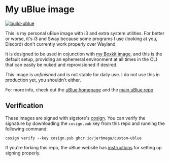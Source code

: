 # My uBlue image

[![build-ublue](https://github.com/jerbmega/ublue/actions/workflows/build.yml/badge.svg)](https://github.com/jerbmega/ublue/actions/workflows/build.yml)

This is my personal uBlue image with i3 and extra system utilities. For better or worse, it's i3 and Sway because some programs I use (looking at you, Discord) don't currently work properly over Wayland.

It is designed to be used in cojunction with [my Boxkit image](https://github.com/jerbmega/boxkit), and this is the default setup, providing an ephemeral environment at all times in the CLI that can easily be nuked and reprovisioned if desired.

This image is *unfinished* and is not stable for daily use. I do not use this in production yet, you shouldn't either.

For more info, check out the [uBlue homepage](https://ublue.it/) and the [main uBlue repo](https://github.com/ublue-os/main/)

## Verification

These images are signed with sigstore's [cosign](https://docs.sigstore.dev/cosign/overview/). You can verify the signature by downloading the `cosign.pub` key from this repo and running the following command:

    cosign verify --key cosign.pub ghcr.io/jerbmega/custom-ublue

If you're forking this repo, the uBlue website has [instructions](https://ublue.it/making-your-own/) for setting up signing properly.
